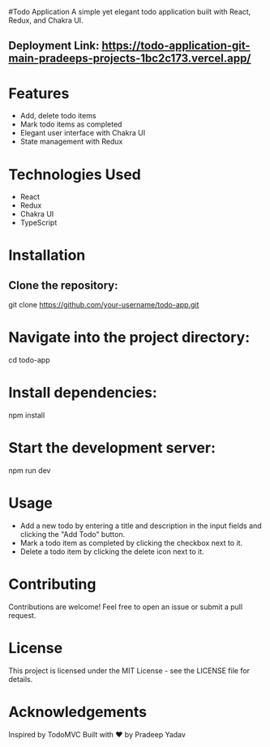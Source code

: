 


#Todo Application
A simple yet elegant todo application built with React, Redux, and Chakra UI.

## Deployment Link: https://todo-application-git-main-pradeeps-projects-1bc2c173.vercel.app/

# Features
- Add, delete todo items
- Mark todo items as completed
- Elegant user interface with Chakra UI
- State management with Redux

# Technologies Used
- React
- Redux
- Chakra UI
- TypeScript


# Installation
## Clone the repository: 
git clone https://github.com/your-username/todo-app.git

# Navigate into the project directory:
cd todo-app

# Install dependencies:
npm install

# Start the development server:
npm run dev
# Usage
- Add a new todo by entering a title and description in the input fields and clicking the "Add Todo" button.
- Mark a todo item as completed by clicking the checkbox next to it.
- Delete a todo item by clicking the delete icon next to it.

# Contributing
Contributions are welcome! Feel free to open an issue or submit a pull request.

# License
This project is licensed under the MIT License - see the LICENSE file for details.

# Acknowledgements
Inspired by TodoMVC
Built with ❤️ by Pradeep Yadav
